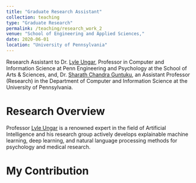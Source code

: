 ```yaml
---
title: "Graduate Research Assistant"
collection: teaching
type: "Graduate Research"
permalink: /teaching/research_work_2
venue: "School of Engineering and Applied Sciences,"
date: 2020-06-01
location: "University of Pennsylvania"
---
```


Research Assistant to Dr. [Lyle Ungar](https://www.cis.upenn.edu/~ungar/), Professor in Computer and Information Science at Penn Engineering and Psychology at the School of Arts & Sciences, and, Dr. [Sharath Chandra Guntuku](https://sharathg.cis.upenn.edu), an Assistant Professor (Research) in the Department of Computer and Information Science at the University of Pennsylvania.

Research Overview
======

Professor [Lyle Ungar](https://www.cis.upenn.edu/~ungar/) is a renowned expert in the field of Artificial Intelligence and his research group actively develops explainable machine learning, deep learning, and natural language processing methods for psychology and medical research.


My Contribution
======

 


